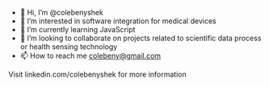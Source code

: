 - 👋 Hi, I’m @colebenyshek
- 👀 I’m interested in software integration for medical devices
- 🌱 I’m currently learning JavaScript 
- 💞️ I’m looking to collaborate on projects related to scientific data process or health sensing technology
- 📫 How to reach me colebeny@gmail.com

Visit linkedin.com/colebenyshek for more information

<!---
colebenyshek/colebenyshek is a ✨ special ✨ repository because its `README.md` (this file) appears on your GitHub profile.
You can click the Preview link to take a look at your changes.
--->
